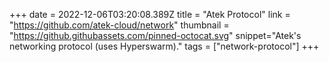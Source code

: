 +++
date = 2022-12-06T03:20:08.389Z
title = "Atek Protocol"
link = "https://github.com/atek-cloud/network"
thumbnail = "https://github.githubassets.com/pinned-octocat.svg"
snippet="Atek's networking protocol (uses Hyperswarm)."
tags = ["network-protocol"]
+++
